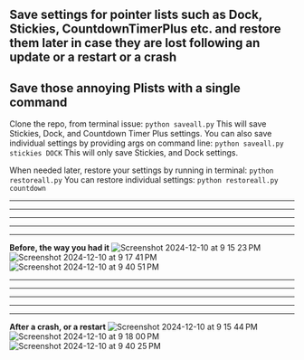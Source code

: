 <h2>Save settings for pointer lists such as Dock, Stickies, CountdownTimerPlus etc. and restore them later in case they are lost following an update or a restart or a crash</h2>
<h2>Save those annoying Plists with a single command</h2>

Clone the repo, from terminal issue:
  <code>python saveall.py</code>
This will save Stickies, Dock, and Countdown Timer Plus settings. 
You can also save individual settings by providing args on command line:
  <code>python saveall.py stickies DOCK</code> 
This will only save Stickies, and Dock settings.

When needed later, restore your settings by running in terminal:
  <code>python restoreall.py</code>
You can restore individual settings:
  <code>python restoreall.py countdown</code>

-----------------------------------------------
-----------------------------------------------
-----------------------------------------------
-----------------------------------------------
-----------------------------------------------

**Before, the way you had it**
![Screenshot 2024-12-10 at 9 15 23 PM](https://github.com/user-attachments/assets/16bcb576-2eab-4476-bfa1-19101ca09063)
![Screenshot 2024-12-10 at 9 17 41 PM](https://github.com/user-attachments/assets/74eca74f-36ac-4f53-8a49-c60bd307ad8c)
![Screenshot 2024-12-10 at 9 40 51 PM](https://github.com/user-attachments/assets/daa5d0e9-6002-4cac-933c-84c052df9e2a)


-----------------------------------------------
-----------------------------------------------
-----------------------------------------------
-----------------------------------------------
-----------------------------------------------

**After a crash, or a restart**
![Screenshot 2024-12-10 at 9 15 44 PM](https://github.com/user-attachments/assets/d1a785ea-f3c1-41c3-9511-1254db577dc9)
![Screenshot 2024-12-10 at 9 18 00 PM](https://github.com/user-attachments/assets/fa64b674-319d-4d52-b974-e20b3fd30aaf)
![Screenshot 2024-12-10 at 9 40 25 PM](https://github.com/user-attachments/assets/aa92dfa1-4437-4a2a-a5c0-0fe8411cd49b)

